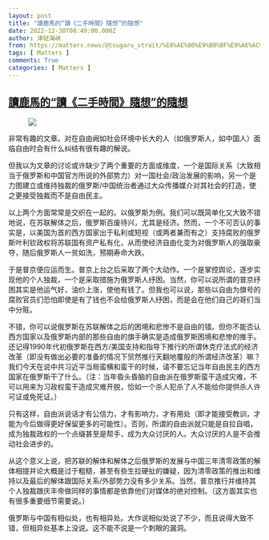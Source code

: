 ```yaml
---
layout: post
title: "讀鹿馬的“讀《二手時間》隨想”的隨想"
date: 2022-12-30T08:49:00.000Z
author: 津轻海峡
from: https://matters.news/@tsugaru_strait/%E8%AE%80%E9%B9%BF%E9%A6%AC%E7%9A%84-%E8%AE%80-%E4%BA%8C%E6%89%8B%E6%99%82%E9%96%93-%E9%9A%A8%E6%83%B3-%E7%9A%84%E9%9A%A8%E6%83%B3-bafybeibie5ubfbj7ee4mj4fpzn67jpm2xfplhjvpzvyqabvqtthz3y4rke
tags: [ Matters ]
comments: True
categories: [ Matters ]
---
```

<!--1672390140000-->
[讀鹿馬的“讀《二手時間》隨想”的隨想](https://matters.news/@tsugaru_strait/%E8%AE%80%E9%B9%BF%E9%A6%AC%E7%9A%84-%E8%AE%80-%E4%BA%8C%E6%89%8B%E6%99%82%E9%96%93-%E9%9A%A8%E6%83%B3-%E7%9A%84%E9%9A%A8%E6%83%B3-bafybeibie5ubfbj7ee4mj4fpzn67jpm2xfplhjvpzvyqabvqtthz3y4rke)
------

<div>
<figure class="image"><img src="https://assets.matters.news/embed/1c31bc73-2b18-4e40-8c87-8cf4cd1333a1.jpeg" data-asset-id="1c31bc73-2b18-4e40-8c87-8cf4cd1333a1" referrerpolicy="no-referrer"><figcaption><span></span></figcaption></figure><p>非常有趣的文章。对在自由阙如社会环境中长大的人（如俄罗斯人，如中国人）面临自由时会有什么纠结有很有趣的解说。</p><p>但我以为文章的讨论或许缺少了两个重要的方面或维度，一个是国际关系（大致相当于俄罗斯和中国官方所说的外部势力）对一国社会/政治发展的影响，另一个是力图建立或维持独裁的俄罗斯/中国统治者通过大众传播媒介对其社会的打造，使之更接受独裁而不是自由民主。</p><p>以上两个方面常常是交织在一起的。以俄罗斯为例。我们可以既简单化又大致不错地说，在苏联解体之后，俄罗斯百废待兴，尤其是经济。然而，一个不可否认的事实是，以美国为首的西方国家出于私利或短视（或两者兼而有之）支持腐败的俄罗斯叶利钦政权将苏联国有资产私有化，从而使经济自由化变为对俄罗斯人的强取豪夺，随后俄罗斯人一贫如洗，预期寿命大跌。</p><p>于是普京便应运而生。普京上台之后采取了两个大动作。一个是掌控舆论，逐步实现他的个人独裁，一个是采取措施为俄罗斯人纾困。当然，你可以说所谓的普京纾困其实是他运气好，油价上涨，使他有钱了。但我也可以说，那些以自由为旗号的腐败官员们恐怕即使是有了钱也不会给俄罗斯人纾困，而是会在他们自己的哥们当中分赃。</p><p>不错，你可以说俄罗斯在苏联解体之后的困境和悲惨不是自由的错。但你不能否认西方国家以及俄罗斯内部的那些自由的旗手确实是造成俄罗斯困境和悲惨的推手。还记得1990年代初俄罗斯在西方/美国支持和指导下推行的所谓休克疗法式的经济改革（即没有做出必要的准备的情况下贸然推行天翻地覆般的所谓经济改革）嘛？我们今天在说中共习近平当局蛮横和蛮干的时候，请不要忘记当年自由民主的西方国家在俄罗斯干了什么。（注：当年昏头昏脑的自由派在俄罗斯蛮干造成灾难，不可以用来为习政权蛮干造成灾难开脱，恰如一个杀人犯杀了人不能给你提供杀人许可证或免死证。）</p><p>只有这样，自由派说话才有公信力，才有影响力，才有用处（即才能接受教训，才能为今后做得更好保留更多的可能性）。否则，所谓的自由派就只能是自拉自唱，成为独裁政权的一个点缀甚至是帮手，成为大众讨厌的人。大众讨厌的人是不会推动社会进步的。</p><p>从这个意义上说，把苏联的解体和解体之后俄罗斯的发展与中国三年清零政策的解体相提并论大概是过于粗糙，甚至有些生拉硬扯的嫌疑，因为清零政策的推出和维持以及最后的解体跟国际关系/外部势力没有多少关系。当然，普京推行并维持其个人独裁跟庆丰帝做同样的事情都是依靠他们对媒体的绝对控制。（这方面其实也有很多重要细节需要说。）</p><p>俄罗斯与中国有相似处，也有相异处。大作说相似处说了不少，而且说得大致不错，但相异处基本上没说。这不能不说是一个刺眼的漏洞。</p>
</div>

